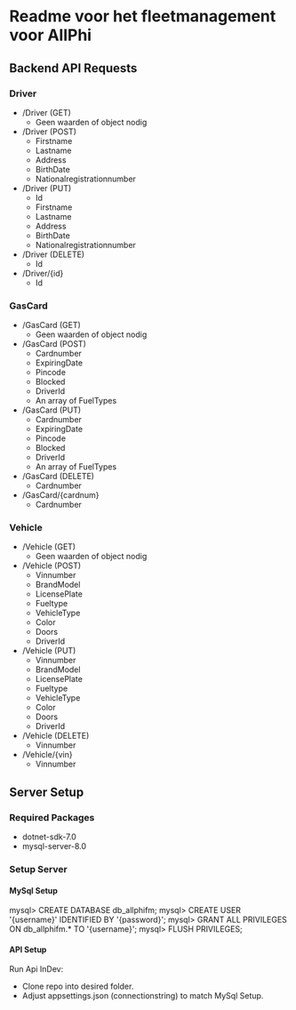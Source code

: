 # Readme voor het fleetmanagement voor AllPhi

## Backend API Requests

### Driver

- /Driver (GET)
  - Geen waarden of object nodig
- /Driver (POST)
  - Firstname
  - Lastname
  - Address
  - BirthDate
  - Nationalregistrationnumber
- /Driver (PUT)
  - Id
  - Firstname
  - Lastname
  - Address
  - BirthDate
  - Nationalregistrationnumber
- /Driver (DELETE)
  - Id
- /Driver/{id}
  - Id

### GasCard

- /GasCard (GET)
  - Geen waarden of object nodig
- /GasCard (POST)
  - Cardnumber
  - ExpiringDate
  - Pincode
  - Blocked
  - DriverId
  - An array of FuelTypes
- /GasCard (PUT)
  - Cardnumber
  - ExpiringDate
  - Pincode
  - Blocked
  - DriverId
  - An array of FuelTypes
- /GasCard (DELETE)
  - Cardnumber
- /GasCard/{cardnum}
  - Cardnumber

### Vehicle

- /Vehicle (GET)
  - Geen waarden of object nodig
- /Vehicle (POST)
  - Vinnumber
  - BrandModel
  - LicensePlate
  - Fueltype
  - VehicleType
  - Color
  - Doors
  - DriverId
- /Vehicle (PUT)
  - Vinnumber
  - BrandModel
  - LicensePlate
  - Fueltype
  - VehicleType
  - Color
  - Doors
  - DriverId
- /Vehicle (DELETE)
  - Vinnumber
- /Vehicle/{vin}
  - Vinnumber


## Server Setup

### Required Packages
- dotnet-sdk-7.0
- mysql-server-8.0

### Setup Server

#### MySql Setup
mysql> CREATE DATABASE db_allphifm;
mysql> CREATE USER '{username}' IDENTIFIED BY '{password}';
mysql> GRANT ALL PRIVILEGES ON db_allphifm.* TO '{username}';
mysql> FLUSH PRIVILEGES;

#### API Setup
Run Api InDev:
- Clone repo into desired folder.
- Adjust appsettings.json (connectionstring) to match MySql Setup.
